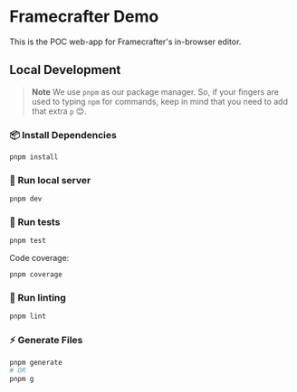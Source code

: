 # Framecrafter Demo

This is the POC web-app for Framecrafter's in-browser editor.

## Local Development

> **Note**
> We use `pnpm` as our package manager. So, if your fingers are used to typing `npm` for commands, keep in mind that you need to add that extra `p` 😊.

### 📦 Install Dependencies

```sh
pnpm install
```

### 👾 Run local server

```sh
pnpm dev
```

### 🧪 Run tests

```sh
pnpm test
```

Code coverage:

```sh
pnpm coverage
```

### 🧶 Run linting

```sh
pnpm lint
```

### ⚡️ Generate Files

```sh
pnpm generate
# OR
pnpm g
```

